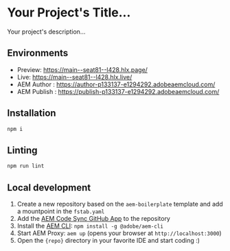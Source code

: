 # Your Project's Title...
Your project's description...

## Environments
- Preview: https://main--seat81--l428.hlx.page/
- Live: https://main--seat81--l428.hlx.live/
- AEM Author : https://author-p133137-e1294292.adobeaemcloud.com/
- AEM Publish : https://publish-p133137-e1294292.adobeaemcloud.com/

## Installation

```sh
npm i
```

## Linting

```sh
npm run lint
```

## Local development

1. Create a new repository based on the `aem-boilerplate` template and add a mountpoint in the `fstab.yaml`
1. Add the [AEM Code Sync GitHub App](https://github.com/apps/aem-code-sync) to the repository
1. Install the [AEM CLI](https://github.com/adobe/helix-cli): `npm install -g @adobe/aem-cli`
1. Start AEM Proxy: `aem up` (opens your browser at `http://localhost:3000`)
1. Open the `{repo}` directory in your favorite IDE and start coding :)
